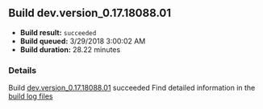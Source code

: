 ## Build dev.version_0.17.18088.01
- **Build result:** `succeeded`
- **Build queued:** 3/29/2018 3:00:02 AM
- **Build duration:** 28.22 minutes
### Details
Build [dev.version_0.17.18088.01](https://winappstudio.visualstudio.com/web/build.aspx?pcguid=a4ef43be-68ce-4195-a619-079b4d9834c2&builduri=vstfs%3a%2f%2f%2fBuild%2fBuild%2f25355) succeeded
Find detailed information in the [build log files](https://uwpctdiags.blob.core.windows.net/buildlogs/dev.version_0.17.18088.01_logs.zip)
